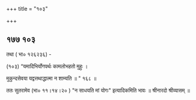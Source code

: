 +++
title = "१०३"

+++


## १७७ १०३
तथा ( भा० १२६२३६) - 

(१०३) “यमादिभिर्योगपर्थः कामलोभहतो मुहुः । 

मुकुन्दसेवया यद्वत्तथाद्धात्मा न शाम्यति ॥ " १६८ ॥ 



ततः सुतरामेव (भा० ११।१४।२० ) "न साधयति मां योगः" इत्यादिकमिति भावः ॥ श्रीनारदो श्रीव्यासम् ॥ 
